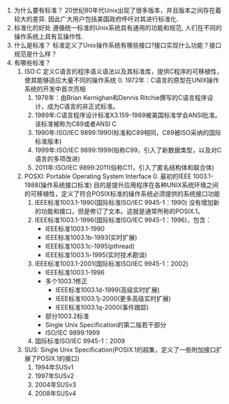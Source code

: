 1. 为什么要有标准？
20世纪80年代Unix出现了很多版本，并且版本之间存在着较大的差异.
因此广大用户包括美国政府呼吁对其进行标准化.
2. 标准化的好处
遵循统一标准的Unix系统具有通用的功能和规范, 人们在不同的操作系统上具有互操作性.
3. 什么是标准？
标准定义了Unix操作系统有哪些接口?接口实现什么功能？接口规范是什么样？
4. 有哪些标准？
    1. ISO:C 定义C语言的程序语义语法以及其标准库，提供C程序的可移植性，使其能够适应大量不同的操作系统
        0. 1972年：C语言的原型在UNIX操作系统的开发中首次亮相
        1. 1978年：由Brian Kernighan和Dennis Ritchie撰写的C语言程序设计，成为C语言的非正式标准。
        2. 1989年:C语言程序设计标准X3.159-1989被美国标准学会ANSI批准。该标准被称为C89或者ANSI C
        3. 1990年:ISO/IEC 9899:1990(标准和C89相同，C89被ISO采纳的国际标准版本)
        4. 1999年:ISO/IEC 9899:1999(俗称C99，引入了新数据类型，以及对C语言的多项改进)
        5. 2011年:ISO/IEC 9899:2011(俗称C11，引入了匿名结构体和联合体)
    2. POSXI: Portable Operating System Interface
        0. 最初的IEEE 1003.1-1988(操作系统接口标准)
        目的是提升应用程序在各种UNIX系统环境之间的可移植性，定义了符合POSIX标准的操作系统必须提供的系统接口功能
        1. IEEE标准1003.1-1990(国际标准ISO/IEC 9945-1：1990)
        没有增加新的功能和接口，但是修订了文本。这就是通常所称的POSIX.1。
        2. IEEE标准1003.1-1996(国际标准ISO/IEC 9945-1：1996)，包含：
            * IEEE标准1003.1-1990
            * IEEE标准1003.1b-1993(实时扩展)
            * IEEE标准1003.1c-1995(pthread)
            * IEEE标准1003.1i-1995(实时技术勘误)
        3. IEEE标准1003.1-2001(国际标准ISO/IEC 9945-1：2002)
            * IEEE标准1003.1-1996
            * 多个1003.1修正
                * IEEE标准1003.1d-1999(高级实时扩展)
                * IEEE标准1003.1j-2000(更多高级实时扩展)
                * IEEE标准1003.1q-2000(事件跟踪)
            * 部分1003.2标准
            * Single Unix Specification的第二版若干部分
            * ISO/IEC 9899:1999
        4. 国际标准ISO/IEC 9945-1：2009
    3. SUS: Single Unix Specification(POSIX.1的超集，定义了一些附加接口扩展了POSIX.1的接口)
        1. 1994年SUSv1
        2. 1997年SUSv2
        3. 2004年SUSv3
        4. 2008年SUSv4
    